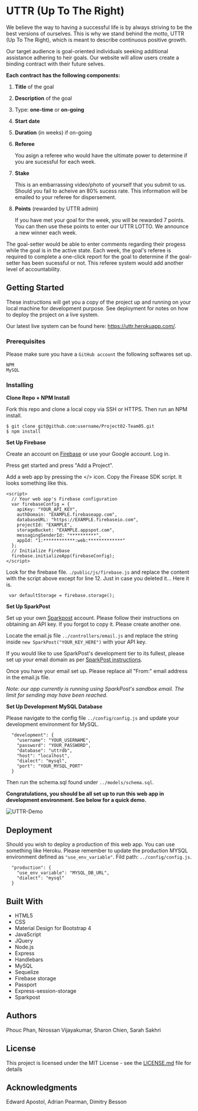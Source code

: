 # UTTR (Up To The Right)

We believe the way to having a successful life is by always striving to be the best versions of ourselves. This is why we stand behind the motto, UTTR (Up To The Right), which is meant to describe continuous positive growth.

Our target audience is goal-oriented individuals seeking additional assistance adhering to heir goals. Our website will allow users create a binding contract with their future selves. 

**Each contract has the following components:**
1. **Title** of the goal
2. **Description** of the goal
3. Type: **one-time** or **on-going**
4. **Start date**
5. **Duration** (in weeks) if on-going
6. **Referee**

   You asign a referee who would have the ultimate power to determine if you are sucessful for each week.
7. **Stake**

   This is an embarrassing video/photo of yourself that you submit to us. Should you fail to acheive an 80% sucess rate. This information will be emailed to your referee for dispersement.
8. **Points** (rewarded by UTTR admin)

   If you have met your goal for the week, you will be rewarded 7 points. You can then use these points to enter our UTTR LOTTO. We announce a new winner each week.

The goal-setter would be able to enter comments regarding their progess while the goal is in the active state. Each week, the goal's referee is required to complete a one-click report for the goal to determine if the goal-setter has been sucessful or not. This referee system would add another level of accountability.

## Getting Started

These instructions will get you a copy of the project up and running on your local machine for development purpose. See deployment for notes on how to deploy the project on a live system.

Our latest live system can be found here: https://uttr.herokuapp.com/.

### Prerequisites

Please make sure you have a `GitHub account` the following softwares set up.

```
NPM
MySQL
```

### Installing

**Clone Repo + NPM Install**

Fork this repo and clone a local copy via SSH or HTTPS. Then run an NPM install.

```
$ git clone git@github.com:username/Project02-Team05.git
$ npm install
```

**Set Up Firebase**

Create an account on [Firebase](https://firebase.google.com/) or use your Google account. Log in.

Press get started and press "Add a Project".

Add a web app by pressing the </> icon. Copy the Firease SDK script. It looks something like this.

```
<script>
  // Your web app's Firebase configuration
  var firebaseConfig = {
    apiKey: "YOUR_API_KEY",
    authDomain: "EXAMPLE.firebaseapp.com",
    databaseURL: "https://EXAMPLE.firebaseio.com",
    projectId: "EXAMPLE",
    storageBucket: "EXAMPLE.appspot.com",
    messagingSenderId: "**********",
    appId: "1:************:web:*************"
  };
  // Initialize Firebase
  firebase.initializeApp(firebaseConfig);
</script>
```
Look for the firebase file. `./public/js/firebase.js` and replace the content with the script above except for line 12. Just in case you deleted it... Here it is.
```
 var defaultStorage = firebase.storage();
```

**Set Up SparkPost**

Set up your own [Sparkpost](https://www.sparkpost.com/) account. Please follow their instructions on obtaining an API key. If you forgot to copy it. Please create another one.

Locate the email.js file `../controllers/email.js` and replace the string inside `new SparkPost("YOUR_KEY_HERE")` with your API key.

If you would like to use SparkPost's development tier to its fullest, please set up your email domain as per [SparkPost instructions](https://www.sparkpost.com/docs/getting-started/getting-started-sparkpost/).

Once you have your email set up. Please replace all "From:" email address in the email.js file.

*Note: our app currently is running using SparkPost's sandbox email. The limit for sending may have been reached.*

**Set Up Development MySQL Database**

Please navigate to the config file `../config/config.js` and update your development environment for MySQL.
```
  "development": {
    "username": "YOUR_USERNAME",
    "password": "YOUR_PASSWORD",
    "database": "uttrdb",
    "host": "localhost",
    "dialect": "mysql",
    "port": "YOUR_MYSQL_PORT"
  }
```
Then run the schema.sql found under `../models/schema.sql`.

**Congratulations, you should be all set up to run this web app in development environment. See below for a quick demo.**

![UTTR-Demo]()

## Deployment

Should you wish to deploy a production of this web app. You can use something like Heroku. Please remember to update the production MYSQL environment defined as `"use_env_variable"`. Fild path: `../config/config.js`.
```
  "production": {
    "use_env_variable": "MYSQL_DB_URL",
    "dialect": "mysql"
  }
```

## Built With
* HTML5
* CSS
* Material Design for Bootstrap 4
* JavaScript
* JQuery
* Node.js
* Express
* Handlebars
* MySQL
* Sequelize
* Firebase storage
* Passport
* Express-session-storage
* Sparkpost

## Authors

Phouc Phan, Nirossan Vijayakumar, Sharon Chien, Sarah Sakhri

## License

This project is licensed under the MIT License - see the [LICENSE.md](LICENSE.md) file for details

## Acknowledgments
Edward Apostol, Adrian Pearman, Dimitry Besson 
